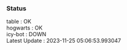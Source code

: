 ### Status


table : OK  
hogwarts : OK  
icy-bot : DOWN  
Latest Update : 2023-11-25 05:06:53.993047
